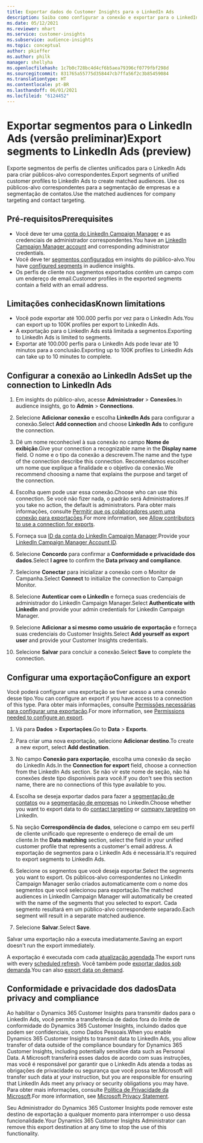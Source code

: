 ```yaml
---
title: Exportar dados do Customer Insights para o LinkedIn Ads
description: Saiba como configurar a conexão e exportar para o LinkedIn Ads.
ms.date: 05/12/2021
ms.reviewer: mhart
ms.service: customer-insights
ms.subservice: audience-insights
ms.topic: conceptual
author: pkieffer
ms.author: philk
manager: shellyha
ms.openlocfilehash: 1c7b0c728bc4d4cf6b5aea79396cf0779fbf298d
ms.sourcegitcommit: 831765a55775d358447cb7ffa56f2c3b85459084
ms.translationtype: HT
ms.contentlocale: pt-BR
ms.lasthandoff: 06/01/2021
ms.locfileid: "6124452"
---
```

# <a name="export-segments-to-linkedin-ads-preview"></a><span data-ttu-id="ade0f-103">Exportar segmentos para o LinkedIn Ads (versão preliminar)</span><span class="sxs-lookup"><span data-stu-id="ade0f-103">Export segments to LinkedIn Ads (preview)</span></span>

<span data-ttu-id="ade0f-104">Exporte segmentos de perfis de clientes unificados para o LinkedIn Ads para criar públicos-alvo correspondentes.</span><span class="sxs-lookup"><span data-stu-id="ade0f-104">Export segments of unified customer profiles to LinkedIn Ads to create matched audiences.</span></span> <span data-ttu-id="ade0f-105">Use os públicos-alvo correspondentes para a segmentação de empresas e a segmentação de contatos.</span><span class="sxs-lookup"><span data-stu-id="ade0f-105">Use the matched audiences for company targeting and contact targeting.</span></span>

## <a name="prerequisites"></a><span data-ttu-id="ade0f-106">Pré-requisitos</span><span class="sxs-lookup"><span data-stu-id="ade0f-106">Prerequisites</span></span>

-   <span data-ttu-id="ade0f-107">Você deve ter uma [conta do LinkedIn Campaign Manager](https://business.linkedin.com/marketing-solutions/ads) e as credenciais de administrador correspondentes.</span><span class="sxs-lookup"><span data-stu-id="ade0f-107">You have an [LinkedIn Campaign Manager account](https://business.linkedin.com/marketing-solutions/ads) and corresponding administrator credentials.</span></span>
-   <span data-ttu-id="ade0f-108">Você deve ter [segmentos configurados](segments.md) em insights do público-alvo.</span><span class="sxs-lookup"><span data-stu-id="ade0f-108">You have [configured segments](segments.md) in audience insights.</span></span>
-   <span data-ttu-id="ade0f-109">Os perfis de cliente nos segmentos exportados contêm um campo com um endereço de email.</span><span class="sxs-lookup"><span data-stu-id="ade0f-109">Customer profiles in the exported segments contain a field with an email address.</span></span>

## <a name="known-limitations"></a><span data-ttu-id="ade0f-110">Limitações conhecidas</span><span class="sxs-lookup"><span data-stu-id="ade0f-110">Known limitations</span></span>

- <span data-ttu-id="ade0f-111">Você pode exportar até 100.000 perfis por vez para o LinkedIn Ads.</span><span class="sxs-lookup"><span data-stu-id="ade0f-111">You can export up to 100K profiles per export to LinkedIn Ads.</span></span>
- <span data-ttu-id="ade0f-112">A exportação para o LinkedIn Ads está limitada a segmentos.</span><span class="sxs-lookup"><span data-stu-id="ade0f-112">Exporting to LinkedIn Ads is limited to segments.</span></span>
- <span data-ttu-id="ade0f-113">Exportar até 100.000 perfis para o LinkedIn Ads pode levar até 10 minutos para a conclusão.</span><span class="sxs-lookup"><span data-stu-id="ade0f-113">Exporting up to 100K profiles to LinkedIn Ads can take up to 10 minutes to complete.</span></span> 

## <a name="set-up-the-connection-to-linkedin-ads"></a><span data-ttu-id="ade0f-114">Configurar a conexão ao LinkedIn Ads</span><span class="sxs-lookup"><span data-stu-id="ade0f-114">Set up the connection to LinkedIn Ads</span></span>

1. <span data-ttu-id="ade0f-115">Em insights do público-alvo, acesse **Administrador** > **Conexões**.</span><span class="sxs-lookup"><span data-stu-id="ade0f-115">In audience insights, go to **Admin** > **Connections**.</span></span>

1. <span data-ttu-id="ade0f-116">Selecione **Adicionar conexão** e escolha **LinkedIn Ads** para configurar a conexão.</span><span class="sxs-lookup"><span data-stu-id="ade0f-116">Select **Add connection** and choose **LinkedIn Ads** to configure the connection.</span></span>

1. <span data-ttu-id="ade0f-117">Dê um nome reconhecível à sua conexão no campo **Nome de exibição**.</span><span class="sxs-lookup"><span data-stu-id="ade0f-117">Give your connection a recognizable name in the **Display name** field.</span></span> <span data-ttu-id="ade0f-118">O nome e o tipo da conexão a descrevem.</span><span class="sxs-lookup"><span data-stu-id="ade0f-118">The name and the type of the connection describe this connection.</span></span> <span data-ttu-id="ade0f-119">Recomendamos escolher um nome que explique a finalidade e o objetivo da conexão.</span><span class="sxs-lookup"><span data-stu-id="ade0f-119">We recommend choosing a name that explains the purpose and target of the connection.</span></span>

1. <span data-ttu-id="ade0f-120">Escolha quem pode usar essa conexão.</span><span class="sxs-lookup"><span data-stu-id="ade0f-120">Choose who can use this connection.</span></span> <span data-ttu-id="ade0f-121">Se você não fizer nada, o padrão será Administradores.</span><span class="sxs-lookup"><span data-stu-id="ade0f-121">If you take no action, the default is administrators.</span></span> <span data-ttu-id="ade0f-122">Para obter mais informações, consulte [Permitir que os colaboradores usem uma conexão para exportações](connections.md#allow-contributors-to-use-a-connection-for-exports).</span><span class="sxs-lookup"><span data-stu-id="ade0f-122">For more information, see [Allow contributors to use a connection for exports](connections.md#allow-contributors-to-use-a-connection-for-exports).</span></span>

1. <span data-ttu-id="ade0f-123">Forneça sua [ID da conta do LinkedIn Campaign Manager](https://www.linkedin.com/help/lms/answer/a424270).</span><span class="sxs-lookup"><span data-stu-id="ade0f-123">Provide your [LinkedIn Campaign Manager Account ID](https://www.linkedin.com/help/lms/answer/a424270).</span></span>

1. <span data-ttu-id="ade0f-124">Selecione **Concordo** para confirmar a **Conformidade e privacidade dos dados**.</span><span class="sxs-lookup"><span data-stu-id="ade0f-124">Select **I agree** to confirm the **Data privacy and compliance**.</span></span>

1. <span data-ttu-id="ade0f-125">Selecione **Conectar** para inicializar a conexão com o Monitor de Campanha.</span><span class="sxs-lookup"><span data-stu-id="ade0f-125">Select **Connect** to initialize the connection to Campaign Monitor.</span></span>

1. <span data-ttu-id="ade0f-126">Selecione **Autenticar com o LinkedIn** e forneça suas credenciais de administrador do LinkedIn Campaign Manager.</span><span class="sxs-lookup"><span data-stu-id="ade0f-126">Select **Authenticate with LinkedIn** and provide your admin credentials for LinkedIn Campaign Manager.</span></span>

1. <span data-ttu-id="ade0f-127">Selecione **Adicionar a si mesmo como usuário de exportação** e forneça suas credenciais do Customer Insights.</span><span class="sxs-lookup"><span data-stu-id="ade0f-127">Select **Add yourself as export user** and provide your Customer Insights credentials.</span></span>

1. <span data-ttu-id="ade0f-128">Selecione **Salvar** para concluir a conexão.</span><span class="sxs-lookup"><span data-stu-id="ade0f-128">Select **Save** to complete the connection.</span></span>

## <a name="configure-an-export"></a><span data-ttu-id="ade0f-129">Configurar uma exportação</span><span class="sxs-lookup"><span data-stu-id="ade0f-129">Configure an export</span></span>

<span data-ttu-id="ade0f-130">Você poderá configurar uma exportação se tiver acesso a uma conexão desse tipo.</span><span class="sxs-lookup"><span data-stu-id="ade0f-130">You can configure an export if you have access to a connection of this type.</span></span> <span data-ttu-id="ade0f-131">Para obter mais informações, consulte [Permissões necessárias para configurar uma exportação](export-destinations.md#set-up-a-new-export).</span><span class="sxs-lookup"><span data-stu-id="ade0f-131">For more information, see [Permissions needed to configure an export](export-destinations.md#set-up-a-new-export).</span></span>

1. <span data-ttu-id="ade0f-132">Vá para **Dados** > **Exportações**.</span><span class="sxs-lookup"><span data-stu-id="ade0f-132">Go to **Data** > **Exports**.</span></span>

1. <span data-ttu-id="ade0f-133">Para criar uma nova exportação, selecione **Adicionar destino**.</span><span class="sxs-lookup"><span data-stu-id="ade0f-133">To create a new export, select **Add destination**.</span></span>

1. <span data-ttu-id="ade0f-134">No campo **Conexão para exportação**, escolha uma conexão da seção do LinkedIn Ads.</span><span class="sxs-lookup"><span data-stu-id="ade0f-134">In the **Connection for export** field, choose a connection from the LinkedIn Ads section.</span></span> <span data-ttu-id="ade0f-135">Se não vir este nome de seção, não há conexões deste tipo disponíveis para você.</span><span class="sxs-lookup"><span data-stu-id="ade0f-135">If you don't see this section name, there are no connections of this type available to you.</span></span>

1. <span data-ttu-id="ade0f-136">Escolha se deseja exportar dados para fazer a [segmentação de contatos](https://business.linkedin.com/marketing-solutions/ad-targeting/contact-targeting) ou a [segmentação de empresas](https://business.linkedin.com/marketing-solutions/ad-targeting/account-targeting) no LinkedIn.</span><span class="sxs-lookup"><span data-stu-id="ade0f-136">Choose whether you want to export data to do [contact targeting](https://business.linkedin.com/marketing-solutions/ad-targeting/contact-targeting) or [company targeting](https://business.linkedin.com/marketing-solutions/ad-targeting/account-targeting) on LinkedIn.</span></span> 

1. <span data-ttu-id="ade0f-137">Na seção **Correspondência de dados**, selecione o campo em seu perfil de cliente unificado que represente o endereço de email de um cliente.</span><span class="sxs-lookup"><span data-stu-id="ade0f-137">In the **Data matching** section, select the field in your unified customer profile that represents a customer's email address.</span></span> <span data-ttu-id="ade0f-138">A exportação de segmentos para o LinkedIn Ads é necessária.</span><span class="sxs-lookup"><span data-stu-id="ade0f-138">It's required to export segments to LinkedIn Ads.</span></span>

1. <span data-ttu-id="ade0f-139">Selecione os segmentos que você deseja exportar.</span><span class="sxs-lookup"><span data-stu-id="ade0f-139">Select the segments you want to export.</span></span> <span data-ttu-id="ade0f-140">Os públicos-alvo correspondentes no LinkedIn Campaign Manager serão criados automaticamente com o nome dos segmentos que você selecionou para exportação.</span><span class="sxs-lookup"><span data-stu-id="ade0f-140">The matched audiences in LinkedIn Campaign Manager will automatically be created with the name of the segments that you selected to export.</span></span> <span data-ttu-id="ade0f-141">Cada segmento resultará em um público-alvo correspondente separado.</span><span class="sxs-lookup"><span data-stu-id="ade0f-141">Each segment will result in a separate matched audience.</span></span> 

1. <span data-ttu-id="ade0f-142">Selecione **Salvar**.</span><span class="sxs-lookup"><span data-stu-id="ade0f-142">Select **Save**.</span></span>

<span data-ttu-id="ade0f-143">Salvar uma exportação não a executa imediatamente.</span><span class="sxs-lookup"><span data-stu-id="ade0f-143">Saving an export doesn't run the export immediately.</span></span>

<span data-ttu-id="ade0f-144">A exportação é executada com cada [atualização agendada](system.md#schedule-tab).</span><span class="sxs-lookup"><span data-stu-id="ade0f-144">The export runs with every [scheduled refresh](system.md#schedule-tab).</span></span> <span data-ttu-id="ade0f-145">Você também pode [exportar dados sob demanda](export-destinations.md#run-exports-on-demand).</span><span class="sxs-lookup"><span data-stu-id="ade0f-145">You can also [export data on demand](export-destinations.md#run-exports-on-demand).</span></span> 


## <a name="data-privacy-and-compliance"></a><span data-ttu-id="ade0f-146">Conformidade e privacidade dos dados</span><span class="sxs-lookup"><span data-stu-id="ade0f-146">Data privacy and compliance</span></span>

<span data-ttu-id="ade0f-147">Ao habilitar o Dynamics 365 Customer Insights para transmitir dados para o LinkedIn Ads, você permite a transferência de dados fora do limite de conformidade do Dynamics 365 Customer Insights, incluindo dados que podem ser confidenciais, como Dados Pessoais.</span><span class="sxs-lookup"><span data-stu-id="ade0f-147">When you enable Dynamics 365 Customer Insights to transmit data to LinkedIn Ads, you allow transfer of data outside of the compliance boundary for Dynamics 365 Customer Insights, including potentially sensitive data such as Personal Data.</span></span> <span data-ttu-id="ade0f-148">A Microsoft transferirá esses dados de acordo com suas instruções, mas você é responsável por garantir que o LinkedIn Ads atenda a todas as obrigações de privacidade ou segurança que você possa ter.</span><span class="sxs-lookup"><span data-stu-id="ade0f-148">Microsoft will transfer such data at your instruction, but you are responsible for ensuring that LinkedIn Ads meet any privacy or security obligations you may have.</span></span> <span data-ttu-id="ade0f-149">Para obter mais informações, consulte [Política de Privacidade da Microsoft](https://go.microsoft.com/fwlink/?linkid=396732).</span><span class="sxs-lookup"><span data-stu-id="ade0f-149">For more information, see [Microsoft Privacy Statement](https://go.microsoft.com/fwlink/?linkid=396732).</span></span>

<span data-ttu-id="ade0f-150">Seu Administrador do Dynamics 365 Customer Insights pode remover este destino de exportação a qualquer momento para interromper o uso dessa funcionalidade.</span><span class="sxs-lookup"><span data-stu-id="ade0f-150">Your Dynamics 365 Customer Insights Administrator can remove this export destination at any time to stop the use of this functionality.</span></span>

